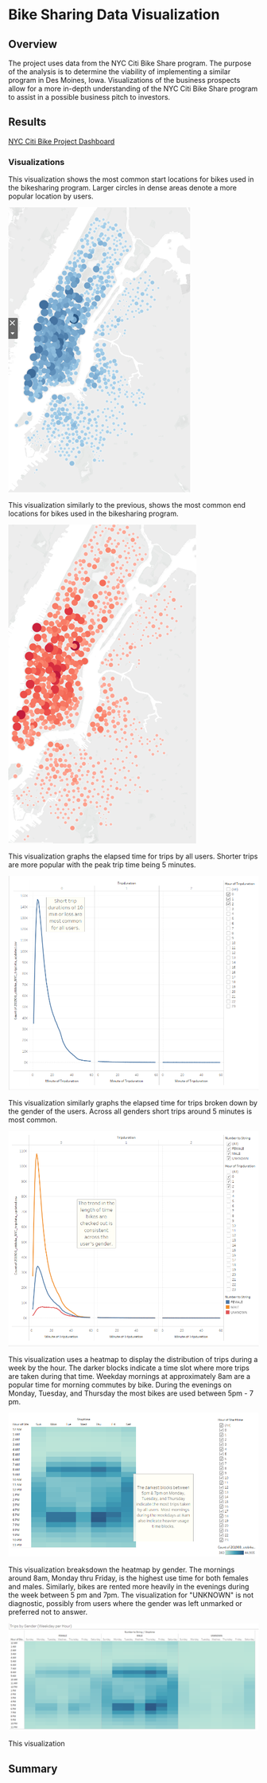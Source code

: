 # Bike Sharing Data Visualization

## Overview

The project uses data from the NYC Citi Bike Share program. The purpose of the analysis is to determine the viability of implementing a similar program in Des Moines, Iowa. Visualizations of the business prospects allow for a more in-depth understanding of the NYC Citi Bike Share program to assist in a possible business pitch to investors.


## Results
[NYC Citi Bike Project Dashboard](https://public.tableau.com/shared/7T4378QWM?:display_count=n&:origin=viz_share_link) 




###  Visualizations

This visualization shows the most common start locations for bikes used in the bikesharing program. Larger circles in dense areas denote a more popular location by users.

![image](https://github.com/courtneysims/Bikesharing/blob/baa2d2af578bd488cdb8bc00a0b8cbfea4bdea8b/Resources/clusters_start_locations.PNG)

This visualization similarly to the previous, shows the most common end locations for bikes used in the bikesharing program. 

![image](https://github.com/courtneysims/Bikesharing/blob/baa2d2af578bd488cdb8bc00a0b8cbfea4bdea8b/Resources/cluster_end_locations.PNG)

This visualization graphs the elapsed time for trips by all users. Shorter trips are more popular with the peak trip time being 5 minutes.

![image](https://github.com/courtneysims/Bikesharing/blob/baa2d2af578bd488cdb8bc00a0b8cbfea4bdea8b/Resources/tripduration.PNG)

This visualization similarly graphs the elapsed time for trips broken down by the gender of the users. Across all genders short trips around 5 minutes is most common. 

![image](https://github.com/courtneysims/Bikesharing/blob/baa2d2af578bd488cdb8bc00a0b8cbfea4bdea8b/Resources/tripduration_by_gender.PNG)

This visualization uses a heatmap to display the distribution of trips during a week by the hour. The darker blocks indicate a time slot where more trips are taken during that time. Weekday mornings at approximately 8am are a popular time for morning commutes by bike. During the evenings on Monday, Tuesday, and Thursday the most bikes are used between 5pm - 7 pm. 

![image](https://github.com/courtneysims/Bikesharing/blob/baa2d2af578bd488cdb8bc00a0b8cbfea4bdea8b/Resources/Hours_starttime.PNG)

This visualization breaksdown the heatmap by gender. The mornings around 8am, Monday thru Friday, is the highest use time for both females and males. Similarly, bikes are rented more heavily in the evenings during the week between 5 pm and 7pm. The visualization for "UNKNOWN" is not diagnostic, possibly from users where the gender was left unmarked or preferred not to answer. 

![image](https://github.com/courtneysims/Bikesharing/blob/baa2d2af578bd488cdb8bc00a0b8cbfea4bdea8b/Resources/weekday_trips_by_gender_hourly.PNG)

This visualization 


## Summary


